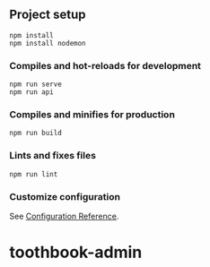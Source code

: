 

## Project setup
```
npm install
npm install nodemon
```

### Compiles and hot-reloads for development
```
npm run serve
npm run api
```

### Compiles and minifies for production
```
npm run build
```

### Lints and fixes files
```
npm run lint
```

### Customize configuration
See [Configuration Reference](https://cli.vuejs.org/config/).
# toothbook-admin


